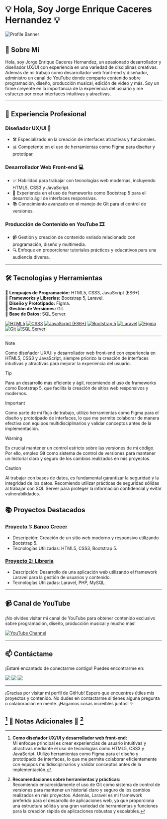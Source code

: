 <!-- Header -->
# :bulb: Hola, Soy Jorge Enrique Caceres Hernandez :bulb:
![Profile Banner](https://media.licdn.com/dms/image/D4D16AQGmhnwjtm3Elw/profile-displaybackgroundimage-shrink_200_800/0/1673374672316?e=2147483647&v=beta&t=vVTDHOM0lab8dDPlz12TTrTxmLwUa7phZl6LtoVs6as)

## :rocket: Sobre Mí 

Hola, soy Jorge Enrique Caceres Hernandez, un apasionado desarrollador y diseñador UX/UI con experiencia en una variedad de disciplinas creativas. Además de mi trabajo como desarrollador web front-end y diseñador, administro un canal de YouTube donde comparto contenido sobre programación, diseño, producción musical, edición de video y más. Soy un firme creyente en la importancia de la experiencia del usuario y me esfuerzo por crear interfaces intuitivas y atractivas.

---

## :briefcase: Experiencia Profesional 

### Diseñador UX/UI :art:
- :hammer_and_wrench: Especializado en la creación de interfaces atractivas y funcionales.
- :bar_chart: Competente en el uso de herramientas como Figma para diseñar y prototipar.

### Desarrollador Web Front-end :computer:
- :chart_with_upwards_trend: Habilidad para trabajar con tecnologías web modernas, incluyendo HTML5, CSS3 y JavaScript.
- :brain: Experiencia en el uso de frameworks como Bootstrap 5 para el desarrollo ágil de interfaces responsivas.
- :books: Conocimiento avanzado en el manejo de Git para el control de versiones.

### Producción de Contenido en YouTube :film_strip:
- :video_camera: Gestión y creación de contenido variado relacionado con programación, diseño y multimedia.
- :mag: Enfoque en proporcionar tutoriales prácticos y educativos para una audiencia diversa.

---

## 🛠️ Tecnologías y Herramientas

:star2: **Lenguajes de Programación:** HTML5, CSS3, JavaScript (ES6+).  
:star2: **Frameworks y Librerías:** Bootstrap 5, Laravel.  
:star2: **Diseño y Prototipado:** Figma.  
:star2: **Gestión de Versiones:** Git.  
:star2: **Base de Datos:** SQL Server.  

[<img src="https://img.icons8.com/color/48/000000/html-5--v1.png" title="HTML5"/>](https://developer.mozilla.org/es/docs/Web/HTML)
[<img src="https://img.icons8.com/color/48/000000/css3.png" title="CSS3"/>](https://developer.mozilla.org/es/docs/Web/CSS)
[<img src="https://img.icons8.com/color/48/000000/javascript--v1.png" title="JavaScript (ES6+)"/>](https://developer.mozilla.org/es/docs/Web/JavaScript)
[<img src="https://img.icons8.com/color/48/000000/bootstrap.png" title="Bootstrap 5"/>](https://getbootstrap.com/docs/5.1/getting-started/introduction/)
[<img src="https://img.icons8.com/fluency/48/000000/laravel.png" title="Laravel"/>](https://laravel.com/docs)
[<img src="https://img.icons8.com/color/48/000000/figma--v1.png" title="Figma"/>](https://www.figma.com/)
[<img src="https://img.icons8.com/color/48/000000/git.png" title="Git"/>](https://git-scm.com/doc)
[<img src="https://img.icons8.com/color/48/000000/microsoft-sql-server.png" title="SQL Server"/>](https://docs.microsoft.com/en-us/sql/?view=sql-server-ver15)

---



> [!NOTE]
> Como diseñador UX/UI y desarrollador web front-end con experiencia en HTML5, CSS3 y JavaScript, siempre priorizo la creación de interfaces intuitivas y atractivas para mejorar la experiencia del usuario.

> [!TIP]
> Para un desarrollo más eficiente y ágil, recomiendo el uso de frameworks como Bootstrap 5, que facilita la creación de sitios web responsivos y modernos.

> [!IMPORTANT]
> Como parte de mi flujo de trabajo, utilizo herramientas como Figma para el diseño y prototipado de interfaces, lo que me permite colaborar de manera efectiva con equipos multidisciplinarios y validar conceptos antes de la implementación.

> [!WARNING]
> Es crucial mantener un control estricto sobre las versiones de mi código. Por ello, empleo Git como sistema de control de versiones para mantener un historial claro y seguro de los cambios realizados en mis proyectos.

> [!CAUTION]
> Al trabajar con bases de datos, es fundamental garantizar la seguridad y la integridad de los datos. Recomiendo utilizar prácticas de seguridad sólidas al trabajar con SQL Server para proteger la información confidencial y evitar vulnerabilidades.


## 📚 Proyectos Destacados

### [Proyecto 1: Banco Crecer]([https://tuproject1url.com](https://bancocrecer.netlify.app))
- Descripción: Creación de un sitio web moderno y responsivo utilizando Bootstrap 5.
- Tecnologías Utilizadas: HTML5, CSS3, Bootstrap 5.

### [Proyecto 2: Libreria]([https://tuproject2url.com](https://analizajech.github.io/Libreria/))
- Descripción: Desarrollo de una aplicación web utilizando el framework Laravel para la gestión de usuarios y contenido.
- Tecnologías Utilizadas: Laravel, PHP, MySQL.

---

## 📹 Canal de YouTube

¡No olvides visitar mi canal de YouTube para obtener contenido exclusivo sobre programación, diseño, producción musical y mucho más!

[![YouTube Channel](https://img.icons8.com/fluency/96/000000/youtube-play.png)](https://www.youtube.com/channel/UC36JJMNwCzg4o1LL1b1mEjA)

---

## 📫 Contáctame

¡Estaré encantado de conectarme contigo! Puedes encontrarme en:

 [<img src="https://img.icons8.com/fluency/48/000000/linkedin.png"/>](https://www.linkedin.com/in/jorge-enrique-c%C3%A1ceres-hern%C3%A1ndez-ab84b7222/)
 [<img src="https://img.icons8.com/fluency/48/000000/email-open.png"/>](mailto:jc3568248@gmail.com)
 [<img src="https://img.icons8.com/fluency/48/000000/domain.png"/>](https://www.tusitio.com)

---
¡Gracias por visitar mi perfil de GitHub! Espero que encuentres útiles mis proyectos y contenido. No dudes en contactarme si tienes alguna pregunta o colaboración en mente. ¡Hagamos cosas increíbles juntos! ✨


## [^1] 📝 Notas Adicionales 📝 [^2]

[^1]: **Como diseñador UX/UI y desarrollador web front-end:**  
Mi enfoque principal es crear experiencias de usuario intuitivas y atractivas mediante el uso de tecnologías como HTML5, CSS3 y JavaScript. Utilizo herramientas como Figma para el diseño y prototipado de interfaces, lo que me permite colaborar eficientemente con equipos multidisciplinarios y validar conceptos antes de la implementación.  

[^2]: **Recomendaciones sobre herramientas y prácticas:**  
Recomiendo encarecidamente el uso de Git como sistema de control de versiones para mantener un historial claro y seguro de los cambios realizados en mis proyectos. Además, Laravel es mi framework preferido para el desarrollo de aplicaciones web, ya que proporciona una estructura sólida y una gran variedad de herramientas y funciones para la creación rápida de aplicaciones robustas y escalables.



